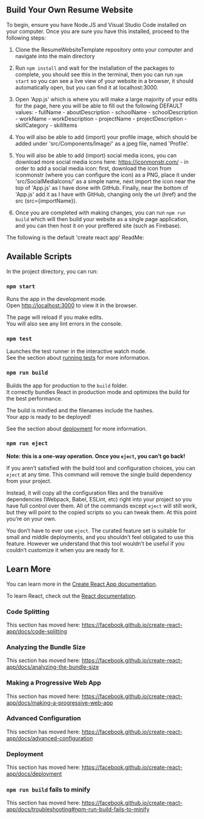 ## Build Your Own Resume Website

To begin, ensure you have Node.JS and Visual Studio Code installed on your computer. Once you are sure you have this installed, proceed to the following steps:

  1) Clone the ResumeWebsiteTemplate repository onto your computer and navigate into the main directory
  2) Run `npm install` and wait for the installation of the packages to complete, you should see this in the terminal, then you can run `npm start` so you can see a live view of your website in a browser, it should automatically open, but you can find it at localhost:3000.
  3) Open 'App.js' which is where you will make a large majority of your edits for the page, here you will be able to fill out the following DEFAULT values:
    - fullName
    - aboutDescription
    - schoolName
    - schoolDescription
    - workName
    - workDescription
    - projectName
    - projectDescription
    - skillCategory
    - skillItems
    
  4) You will also be able to add (import) your profile image, which should be added under 'src/Components/Image/' as a jpeg file, named 'Profile'.
  5) You will also be able to add (import) social media icons, you can download more social media icons here: https://iconmonstr.com/
    - in order to add a social media icon: first, download the icon from iconmonstr (where you can configure the icon) as a PNG, place it under 'src/SocialMediaIcons/' as a simple name, next import the icon near the top of 'App.js' as I have done with GitHub. Finally, near the bottom of 'App.js' add it as I have with GitHub, changing only the url (href) and the src (src={importName}).

  6) Once you are completed with making changes, you can run `npm run build` which will then build your website as a single page application, and you can then host it on your preffered site (such as Firebase).


The following is the default 'create react app' ReadMe: 

## Available Scripts

In the project directory, you can run:

### `npm start`

Runs the app in the development mode.<br />
Open [http://localhost:3000](http://localhost:3000) to view it in the browser.

The page will reload if you make edits.<br />
You will also see any lint errors in the console.

### `npm test`

Launches the test runner in the interactive watch mode.<br />
See the section about [running tests](https://facebook.github.io/create-react-app/docs/running-tests) for more information.

### `npm run build`

Builds the app for production to the `build` folder.<br />
It correctly bundles React in production mode and optimizes the build for the best performance.

The build is minified and the filenames include the hashes.<br />
Your app is ready to be deployed!

See the section about [deployment](https://facebook.github.io/create-react-app/docs/deployment) for more information.

### `npm run eject`

**Note: this is a one-way operation. Once you `eject`, you can’t go back!**

If you aren’t satisfied with the build tool and configuration choices, you can `eject` at any time. This command will remove the single build dependency from your project.

Instead, it will copy all the configuration files and the transitive dependencies (Webpack, Babel, ESLint, etc) right into your project so you have full control over them. All of the commands except `eject` will still work, but they will point to the copied scripts so you can tweak them. At this point you’re on your own.

You don’t have to ever use `eject`. The curated feature set is suitable for small and middle deployments, and you shouldn’t feel obligated to use this feature. However we understand that this tool wouldn’t be useful if you couldn’t customize it when you are ready for it.

## Learn More

You can learn more in the [Create React App documentation](https://facebook.github.io/create-react-app/docs/getting-started).

To learn React, check out the [React documentation](https://reactjs.org/).

### Code Splitting

This section has moved here: https://facebook.github.io/create-react-app/docs/code-splitting

### Analyzing the Bundle Size

This section has moved here: https://facebook.github.io/create-react-app/docs/analyzing-the-bundle-size

### Making a Progressive Web App

This section has moved here: https://facebook.github.io/create-react-app/docs/making-a-progressive-web-app

### Advanced Configuration

This section has moved here: https://facebook.github.io/create-react-app/docs/advanced-configuration

### Deployment

This section has moved here: https://facebook.github.io/create-react-app/docs/deployment

### `npm run build` fails to minify

This section has moved here: https://facebook.github.io/create-react-app/docs/troubleshooting#npm-run-build-fails-to-minify
